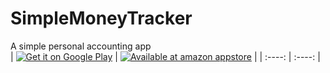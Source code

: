 # SimpleMoneyTracker
A simple personal accounting app  
| [![Get it on Google Play](https://play.google.com/intl/en_us/badges/images/generic/en-play-badge.png "Get it on Google Play")](https://play.google.com/store/apps/details?id=com.xvzan.simplemoneytracker) | [![Available at amazon appstore](https://images-na.ssl-images-amazon.com/images/G/01/mobile-apps/devportal2/res/images/amazon-appstore-badge-english-white.png "Available at amazon appstore")](http://www.amazon.com/gp/mas/dl/android?p=com.xvzan.simplemoneytracker) |
| :----: | :----: |
